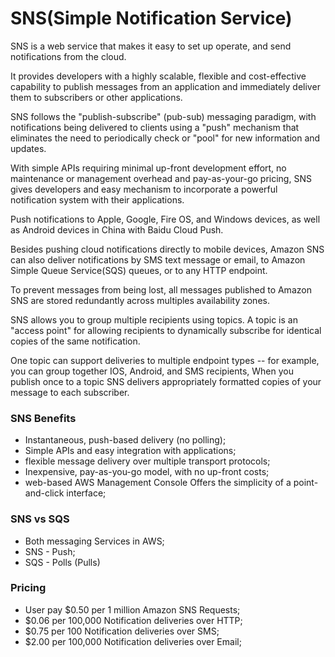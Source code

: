 # SNS(Simple Notification Service)  

SNS is a web service that makes it easy to set up operate, and send notifications from the cloud.  

It provides developers with a highly scalable, flexible and cost-effective capability to publish messages from an application and immediately deliver them to subscribers or other applications.  

SNS follows the "publish-subscribe" (pub-sub) messaging paradigm, with notifications being delivered to clients using a "push" mechanism that eliminates the need to periodically check or "pool" for new information and updates.  

With simple APIs requiring minimal up-front development effort, no maintenance or management overhead and pay-as-your-go pricing, SNS gives developers and easy mechanism to incorporate a powerful notification system with their applications.  

Push notifications to Apple, Google, Fire OS, and Windows devices, as well as Android devices in China with Baidu Cloud Push.  

Besides pushing cloud notifications directly to mobile devices, Amazon SNS can also deliver notifications by SMS text message or email, to Amazon Simple Queue Service(SQS) queues, or to any HTTP endpoint.  

To prevent messages from being lost, all messages published to Amazon SNS are stored redundantly across multiples availability zones.  

SNS allows you to group multiple recipients using topics. A topic is an "access point" for allowing recipients to dynamically subscribe for identical copies of the same notification.  

One topic can support deliveries to multiple endpoint types -- for example, you can group together IOS, Android, and SMS recipients, When you publish once to a topic SNS delivers appropriately formatted copies of your message to each subscriber.  


### SNS Benefits  

* Instantaneous, push-based delivery (no polling);  
* Simple APIs and easy integration with applications;  
* flexible message delivery over multiple transport protocols;  
* Inexpensive, pay-as-you-go model, with no up-front costs;  
* web-based AWS Management Console Offers the simplicity of a point-and-click interface;

### SNS vs SQS  

* Both messaging Services in AWS;  
* SNS - Push;  
* SQS - Polls (Pulls)  

### Pricing  

* User pay $0.50 per 1 million Amazon SNS Requests;  
* $0.06 per 100,000 Notification deliveries over HTTP;  
* $0.75 per 100 Notification deliveries over SMS;  
* $2.00 per 100,000 Notification deliveries over Email;  
